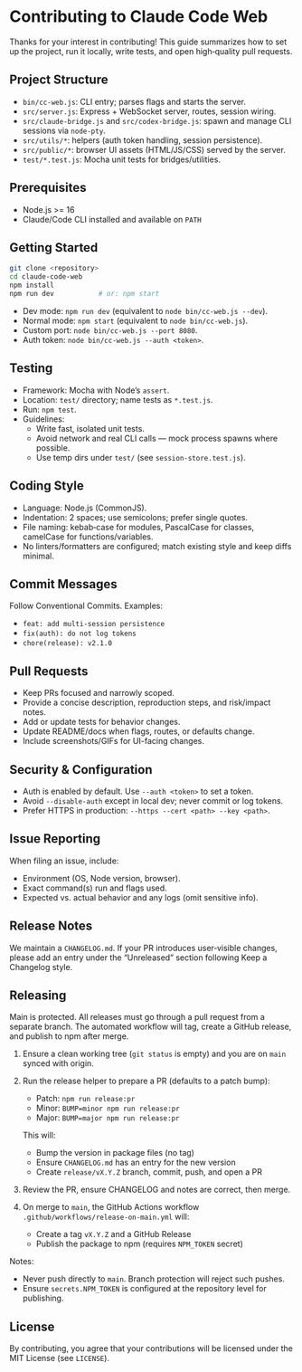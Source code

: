 # Contributing to Claude Code Web

Thanks for your interest in contributing! This guide summarizes how to set up the project, run it locally, write tests, and open high‑quality pull requests.

## Project Structure

- `bin/cc-web.js`: CLI entry; parses flags and starts the server.
- `src/server.js`: Express + WebSocket server, routes, session wiring.
- `src/claude-bridge.js` and `src/codex-bridge.js`: spawn and manage CLI sessions via `node-pty`.
- `src/utils/*`: helpers (auth token handling, session persistence).
- `src/public/*`: browser UI assets (HTML/JS/CSS) served by the server.
- `test/*.test.js`: Mocha unit tests for bridges/utilities.

## Prerequisites

- Node.js >= 16
- Claude/Code CLI installed and available on `PATH`

## Getting Started

```bash
git clone <repository>
cd claude-code-web
npm install
npm run dev           # or: npm start
```

- Dev mode: `npm run dev` (equivalent to `node bin/cc-web.js --dev`).
- Normal mode: `npm start` (equivalent to `node bin/cc-web.js`).
- Custom port: `node bin/cc-web.js --port 8080`.
- Auth token: `node bin/cc-web.js --auth <token>`.

## Testing

- Framework: Mocha with Node’s `assert`.
- Location: `test/` directory; name tests as `*.test.js`.
- Run: `npm test`.
- Guidelines:
  - Write fast, isolated unit tests.
  - Avoid network and real CLI calls — mock process spawns where possible.
  - Use temp dirs under `test/` (see `session-store.test.js`).

## Coding Style

- Language: Node.js (CommonJS).
- Indentation: 2 spaces; use semicolons; prefer single quotes.
- File naming: kebab‑case for modules, PascalCase for classes, camelCase for functions/variables.
- No linters/formatters are configured; match existing style and keep diffs minimal.

## Commit Messages

Follow Conventional Commits. Examples:

- `feat: add multi-session persistence`  
- `fix(auth): do not log tokens`  
- `chore(release): v2.1.0`

## Pull Requests

- Keep PRs focused and narrowly scoped.
- Provide a concise description, reproduction steps, and risk/impact notes.
- Add or update tests for behavior changes.
- Update README/docs when flags, routes, or defaults change.
- Include screenshots/GIFs for UI-facing changes.

## Security & Configuration

- Auth is enabled by default. Use `--auth <token>` to set a token.
- Avoid `--disable-auth` except in local dev; never commit or log tokens.
- Prefer HTTPS in production: `--https --cert <path> --key <path>`.

## Issue Reporting

When filing an issue, include:

- Environment (OS, Node version, browser).
- Exact command(s) run and flags used.
- Expected vs. actual behavior and any logs (omit sensitive info).

## Release Notes

We maintain a `CHANGELOG.md`. If your PR introduces user‑visible changes, please add an entry under the “Unreleased” section following Keep a Changelog style.

## Releasing

Main is protected. All releases must go through a pull request from a separate branch. The automated workflow will tag, create a GitHub release, and publish to npm after merge.

1. Ensure a clean working tree (`git status` is empty) and you are on `main` synced with origin.
2. Run the release helper to prepare a PR (defaults to a patch bump):

   - Patch: `npm run release:pr`
   - Minor: `BUMP=minor npm run release:pr`
   - Major: `BUMP=major npm run release:pr`

   This will:
   - Bump the version in package files (no tag)
   - Ensure `CHANGELOG.md` has an entry for the new version
   - Create `release/vX.Y.Z` branch, commit, push, and open a PR

3. Review the PR, ensure CHANGELOG and notes are correct, then merge.
4. On merge to `main`, the GitHub Actions workflow `.github/workflows/release-on-main.yml` will:
   - Create a tag `vX.Y.Z` and a GitHub Release
   - Publish the package to npm (requires `NPM_TOKEN` secret)

Notes:
- Never push directly to `main`. Branch protection will reject such pushes.
- Ensure `secrets.NPM_TOKEN` is configured at the repository level for publishing.

## License

By contributing, you agree that your contributions will be licensed under the MIT License (see `LICENSE`).
